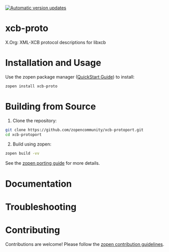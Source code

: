 [![Automatic version updates](https://github.com/zopencommunity/xcb-protoport/actions/workflows/bump.yml/badge.svg)](https://github.com/ZOSOpenTools/xcb-protoport/actions/workflows/bump.yml)

# xcb-proto

X.Org: XML-XCB protocol descriptions for libxcb

# Installation and Usage

Use the zopen package manager ([QuickStart Guide](https://zopen.community/#/Guides/QuickStart)) to install:
```bash
zopen install xcb-proto
```

# Building from Source

1. Clone the repository:
```bash
git clone https://github.com/zopencommunity/xcb-protoport.git
cd xcb-protoport
```
2. Build using zopen:
```bash
zopen build -vv
```

See the [zopen porting guide](https://zopen.community/#/Guides/Porting) for more details.

# Documentation


# Troubleshooting

# Contributing
Contributions are welcome! Please follow the [zopen contribution guidelines](https://github.com/zopencommunity/meta/blob/main/CONTRIBUTING.md).
